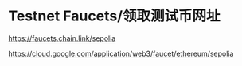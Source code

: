 # Testnet Faucets/领取测试币网址
https://faucets.chain.link/sepolia

https://cloud.google.com/application/web3/faucet/ethereum/sepolia






 



